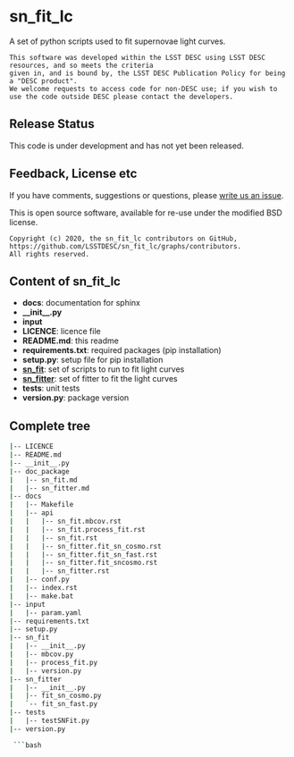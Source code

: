 # sn_fit_lc

A set of python scripts used to fit supernovae light curves.

```
This software was developed within the LSST DESC using LSST DESC resources, and so meets the criteria 
given in, and is bound by, the LSST DESC Publication Policy for being a "DESC product".
We welcome requests to access code for non-DESC use; if you wish to use the code outside DESC please contact the developers.

```
## Release Status

This code is under development and has not yet been released.

## Feedback, License etc

If you have comments, suggestions or questions, please [write us an issue](https://github.com/LSSTDESC/sn_fit_lc/issues).

This is open source software, available for re-use under the modified BSD license.

```
Copyright (c) 2020, the sn_fit_lc contributors on GitHub, https://github.com/LSSTDESC/sn_fit_lc/graphs/contributors.
All rights reserved.
```

## Content of sn_fit_lc ##
* **docs**: documentation for sphinx
* **\_\_init\_\_.py**
* **input**
* **LICENCE**: licence file
* **README.md**: this readme
* **requirements.txt**: required packages (pip installation) 
* **setup.py**: setup file for pip installation
* [**sn_fit**](doc_package/sn_fit.md): set of scripts to run to fit light curves
* [**sn_fitter**](doc_package/sn_fitter.md): set of fitter to fit the light curves
* **tests**: unit tests
* **version.py**: package version


## Complete tree ##
```bash
|-- LICENCE
|-- README.md
|-- __init__.py
|-- doc_package
|   |-- sn_fit.md
|   |-- sn_fitter.md
|-- docs
|   |-- Makefile
|   |-- api
|   |   |-- sn_fit.mbcov.rst
|   |   |-- sn_fit.process_fit.rst
|   |   |-- sn_fit.rst
|   |   |-- sn_fitter.fit_sn_cosmo.rst
|   |   |-- sn_fitter.fit_sn_fast.rst
|   |   |-- sn_fitter.fit_sncosmo.rst
|   |   |-- sn_fitter.rst
|   |-- conf.py
|   |-- index.rst
|   |-- make.bat
|-- input
|   |-- param.yaml
|-- requirements.txt
|-- setup.py
|-- sn_fit
|   |-- __init__.py
|   |-- mbcov.py
|   |-- process_fit.py
|   |-- version.py
|-- sn_fitter
|   |-- __init__.py
|   |-- fit_sn_cosmo.py
|   `-- fit_sn_fast.py
|-- tests
|   |-- testSNFit.py
|-- version.py

 ```bash
